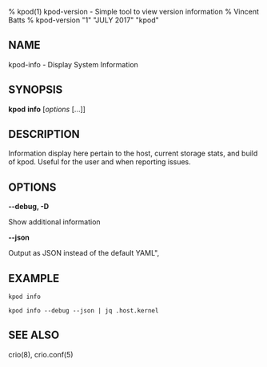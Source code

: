 % kpod(1) kpod-version - Simple tool to view version information
% Vincent Batts
% kpod-version "1" "JULY 2017" "kpod"

## NAME
kpod-info - Display System Information


## SYNOPSIS
**kpod** **info** [*options* [...]]


## DESCRIPTION

Information display here pertain to the host, current storage stats, and build of kpod. Useful for the user and when reporting issues.


## OPTIONS

**--debug, -D**

Show additional information

**--json**

Output as JSON instead of the default YAML",


## EXAMPLE

`kpod info`

`kpod info --debug --json | jq .host.kernel`

## SEE ALSO
crio(8), crio.conf(5)

